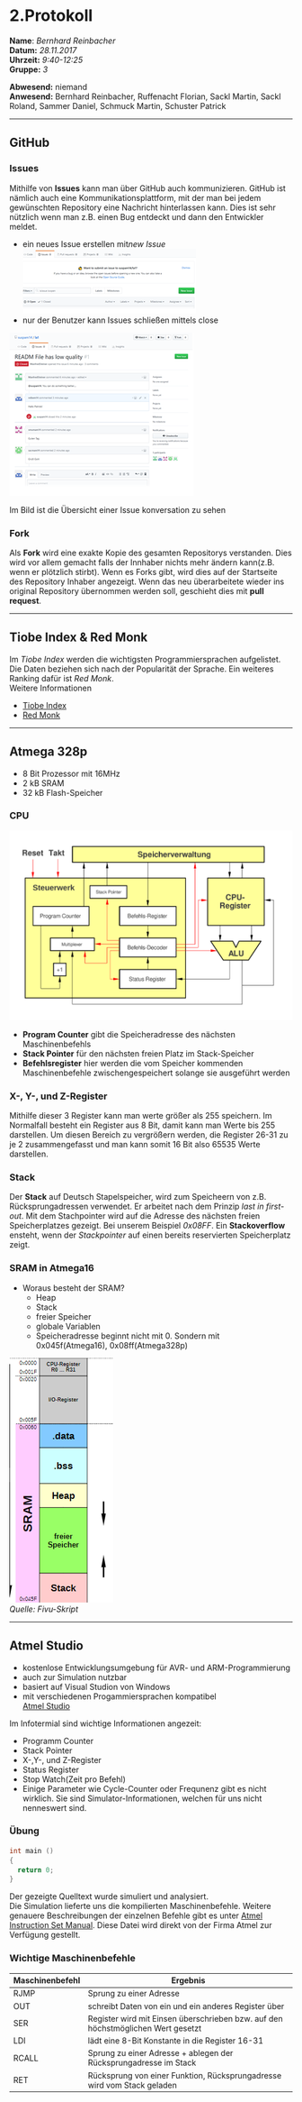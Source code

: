 # 2.Protokoll  
  
  **Name**:  *Bernhard Reinbacher*  
  **Datum:** *28.11.2017*  
  **Uhrzeit:** *9:40-12:25*  
  **Gruppe:** *3*  
  
   
    
 **Abwesend:** niemand  
 **Anwesend:** Bernhard Reinbacher, Ruffenacht Florian, Sackl Martin, Sackl Roland, Sammer Daniel, Schmuck Martin, Schuster Patrick  
  
*********************************************************************************************************************************
## GitHub  
### Issues  
Mithilfe von **Issues** kann man über GitHub auch kommunizieren. GitHub ist nämlich auch eine Kommunikationsplattform, mit der man bei jedem gewünschten Repository eine Nachricht hinterlassen kann. Dies ist sehr nützlich wenn man z.B. einen Bug entdeckt und dann den Entwickler meldet.  
* ein neues Issue erstellen mit*new Issue*     
![gitIssueErstellen](/reibem14/Issue.png)  
* nur der Benutzer kann Issues schließen mittels close   

![gitIssueÜbersicht](/reibem14/Issue_gesamt.png)     

Im Bild ist die Übersicht einer Issue konversation zu sehen 

### Fork  
Als **Fork** wird eine exakte Kopie des gesamten Repositorys verstanden. Dies wird vor allem gemacht falls der Innhaber nichts mehr ändern kann(z.B. wenn er plötzlich stirbt). Wenn es Forks gibt, wird dies auf der Startseite des Repository Inhaber angezeigt. 
Wenn das neu überarbeitete wieder ins original Repository übernommen werden soll, geschieht dies mit **pull request**.    
*********************************************************************************************************************************
## Tiobe Index & Red Monk 
Im *Tiobe Index* werden die wichtigsten Programmiersprachen aufgelistet. Die Daten beziehen sich nach der Popularität der Sprache. Ein weiteres Ranking dafür ist *Red Monk*.   
Weitere Informationen  
* [Tiobe Index](https://www.tiobe.com/tiobe-index/)   
* [Red Monk](http://redmonk.com/sogrady/2017/06/08/language-rankings-6-17/)    
*********************************************************************************************************************************
## Atmega 328p  
* 8 Bit Prozessor mit 16MHz
* 2 kB SRAM  
* 32 kB Flash-Speicher   
### CPU  
![CPU](/reibem14/CPU_atmega328p.svg)  
* **Program Counter** gibt die Speicheradresse des nächsten Maschinenbefehls  
* **Stack Pointer**  für den nächsten freien Platz im Stack-Speicher
* **Befehlsregister** hier werden die vom Speicher kommenden Maschinenbefehle zwischengespeichert solange sie ausgeführt werden  
### X-, Y-, und Z-Register  
Mithilfe dieser 3 Register kann man werte größer als 255 speichern. Im Normalfall besteht ein Register aus 8 Bit, damit kann man Werte bis 255 darstellen. Um diesen Bereich zu vergrößern werden, die Register 26-31 zu je 2 zusammengefasst und man kann somit 16 Bit also 65535 Werte darstellen.      
### Stack  
Der **Stack** auf Deutsch Stapelspeicher, wird zum Speicheern von z.B. Rücksprungadressen verwendet. Er arbeitet nach dem Prinzip *last in first-out*. Mit dem Stachpointer wird auf die Adresse des nächsten freien Speicherplatzes gezeigt. Bei unserem Beispiel *0x08FF*. Ein **Stackoverflow** ensteht, wenn der *Stackpointer* auf einen bereits reservierten Speicherplatz zeigt.  
### SRAM in Atmega16    
* Woraus besteht der SRAM?    
  * Heap  
  * Stack
  * freier Speicher
  * globale Variablen
  * Speicheradresse beginnt nicht mit 0. Sondern mit 0x045f(Atmega16), 0x08ff(Atmega328p)
  
![SRAM](/reibem14/SRAM_fivu.png)  
*Quelle: Fivu-Skript*
*********************************************************************************************************************************  
## Atmel Studio  
* kostenlose Entwicklungsumgebung für AVR- und ARM-Programmierung  
* auch zur Simulation nutzbar
* basiert auf Visual Studion von Windows  
* mit verschiedenen Progammiersprachen kompatibel  
[Atmel Studio](http://www.atmel.com/microsite/atmel-studio/)   

Im Infotermial sind wichtige Informationen angezeit:  
*  Programm Counter
*  Stack Pointer  
*  X-,Y-, und Z-Register   
* Status Register  
* Stop Watch(Zeit pro Befehl)  
* Einige Parameter wie Cycle-Counter oder Frequnenz gibt es nicht wirklich. Sie sind Simulator-Informationen, welchen für uns nicht nenneswert sind.   





### Übung  
```c
int main ()
{
  return 0;
}
```  
Der gezeigte Quelltext wurde simuliert und analysiert.    
Die Simulation lieferte uns die kompilierten Maschinenbefehle. Weitere genauere Beschreibungen der einzelnen Befehle gibt es unter [Atmel Instruction Set Manual](http://www.atmel.com/images/Atmel-0856-AVR-Instruction-Set-Manual.pdf). Diese Datei wird direkt von der Firma Atmel zur Verfügung gestellt.
### Wichtige Maschinenbefehle   
  
  Maschinenbefehl | Ergebnis
--------------- | --------
RJMP | Sprung zu einer Adresse 
OUT | schreibt Daten von ein und ein anderes Register über
SER | Register wird mit Einsen überschrieben bzw. auf den höchstmöglichen Wert gesetzt
LDI | lädt eine 8-Bit Konstante in die Register 16-31  
RCALL | Sprung zu einer Adresse + ablegen der Rücksprungadresse im Stack  
RET | Rücksprung von einer Funktion, Rücksprungadresse wird vom Stack geladen






